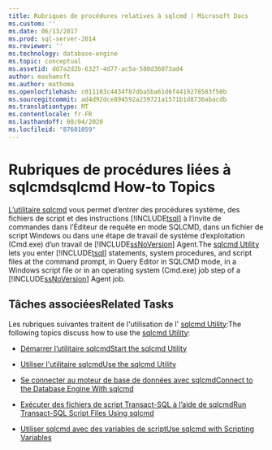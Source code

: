 ```yaml
---
title: Rubriques de procédures relatives à sqlcmd | Microsoft Docs
ms.custom: ''
ms.date: 06/13/2017
ms.prod: sql-server-2014
ms.reviewer: ''
ms.technology: database-engine
ms.topic: conceptual
ms.assetid: dd7a2d2b-6327-4d77-ac5a-580d36073ad4
author: mashamsft
ms.author: mathoma
ms.openlocfilehash: c011103c4434f87dba5ba61d6f4419278583f50b
ms.sourcegitcommit: ad4d92dce894592a259721a1571b1d8736abacdb
ms.translationtype: MT
ms.contentlocale: fr-FR
ms.lasthandoff: 08/04/2020
ms.locfileid: "87601059"
---
```

# <a name="sqlcmd-how-to-topics"></a><span data-ttu-id="c82ab-102">Rubriques de procédures liées à sqlcmd</span><span class="sxs-lookup"><span data-stu-id="c82ab-102">sqlcmd How-to Topics</span></span>
  <span data-ttu-id="c82ab-103">[L’utilitaire sqlcmd](../tools/sqlcmd-utility.md) vous permet d’entrer des procédures système, des fichiers de script et des instructions [!INCLUDE[tsql](../includes/tsql-md.md)] à l’invite de commandes dans l’Éditeur de requête en mode SQLCMD, dans un fichier de script Windows ou dans une étape de travail de système d’exploitation (Cmd.exe) d’un travail de [!INCLUDE[ssNoVersion](../includes/ssnoversion-md.md)] Agent.</span><span class="sxs-lookup"><span data-stu-id="c82ab-103">The [sqlcmd Utility](../tools/sqlcmd-utility.md) lets you enter [!INCLUDE[tsql](../includes/tsql-md.md)] statements, system procedures, and script files at the command prompt, in Query Editor in SQLCMD mode, in a Windows script file or in an operating system (Cmd.exe) job step of a [!INCLUDE[ssNoVersion](../includes/ssnoversion-md.md)] Agent job.</span></span>  
  
## <a name="related-tasks"></a><span data-ttu-id="c82ab-104">Tâches associées</span><span class="sxs-lookup"><span data-stu-id="c82ab-104">Related Tasks</span></span>  
 <span data-ttu-id="c82ab-105">Les rubriques suivantes traitent de l'utilisation de l' [sqlcmd Utility](../tools/sqlcmd-utility.md):</span><span class="sxs-lookup"><span data-stu-id="c82ab-105">The following topics discuss how to use the [sqlcmd Utility](../tools/sqlcmd-utility.md):</span></span>  
  
-   [<span data-ttu-id="c82ab-106">Démarrer l’utilitaire sqlcmd</span><span class="sxs-lookup"><span data-stu-id="c82ab-106">Start the sqlcmd Utility</span></span>](../relational-databases/scripting/sqlcmd-start-the-utility.md)  
  
-   [<span data-ttu-id="c82ab-107">Utiliser l'utilitaire sqlcmd</span><span class="sxs-lookup"><span data-stu-id="c82ab-107">Use the sqlcmd Utility</span></span>](../relational-databases/scripting/sqlcmd-use-the-utility.md)  
  
-   [<span data-ttu-id="c82ab-108">Se connecter au moteur de base de données avec sqlcmd</span><span class="sxs-lookup"><span data-stu-id="c82ab-108">Connect to the Database Engine With sqlcmd</span></span>](../relational-databases/scripting/sqlcmd-connect-to-the-database-engine.md)  
  
-   [<span data-ttu-id="c82ab-109">Exécuter des fichiers de script Transact-SQL à l’aide de sqlcmd</span><span class="sxs-lookup"><span data-stu-id="c82ab-109">Run Transact-SQL Script Files Using sqlcmd</span></span>](../relational-databases/scripting/sqlcmd-run-transact-sql-script-files.md)  
  
-   [<span data-ttu-id="c82ab-110">Utiliser sqlcmd avec des variables de script</span><span class="sxs-lookup"><span data-stu-id="c82ab-110">Use sqlcmd with Scripting Variables</span></span>](../relational-databases/scripting/sqlcmd-use-with-scripting-variables.md)  
  
  
